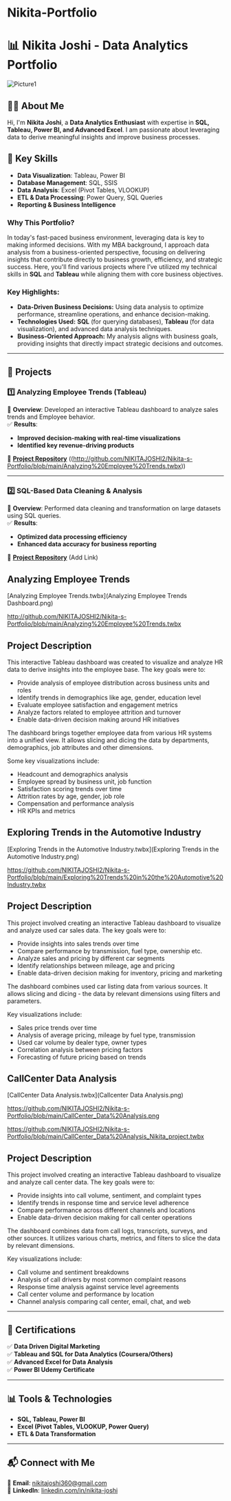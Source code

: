 # Nikita-Portfolio

# 📊 Nikita Joshi - Data Analytics Portfolio

![Picture1](https://github.com/user-attachments/assets/fb273dc6-e260-4d0e-9760-acb00dffec2b)


## 👩‍💻 About Me
Hi, I'm **Nikita Joshi**, a **Data Analytics Enthusiast** with expertise in **SQL, Tableau, Power BI, and Advanced Excel**. I am passionate about leveraging data to derive meaningful insights and improve business processes. 

## 📌 Key Skills
- **Data Visualization**: Tableau, Power BI  
- **Database Management**: SQL, SSIS  
- **Data Analysis**: Excel (Pivot Tables, VLOOKUP)  
- **ETL & Data Processing**: Power Query, SQL Queries  
- **Reporting & Business Intelligence**



### Why This Portfolio?

In today's fast-paced business environment, leveraging data is key to making informed decisions. With my MBA background, I approach data analysis from a business-oriented perspective, focusing on delivering insights that contribute directly to business growth, efficiency, and strategic success. Here, you'll find various projects where I’ve utilized my technical skills in **SQL** and **Tableau** while aligning them with core business objectives.

### Key Highlights:
- **Data-Driven Business Decisions:** Using data analysis to optimize performance, streamline operations, and enhance decision-making.
- **Technologies Used:** **SQL** (for querying databases), **Tableau** (for data visualization), and advanced data analysis techniques.
- **Business-Oriented Approach:** My analysis aligns with business goals, providing insights that directly impact strategic decisions and outcomes.



---

## 📂 Projects
### **1️⃣ Analyzing Employee Trends** (Tableau)
📌 **Overview**: Developed an interactive Tableau dashboard to analyze sales trends and Employee behavior.  
✅ **Results**: 
- **Improved decision-making with real-time visualizations**
- **Identified key revenue-driving products**

🔗 **[Project Repository](#)** ((http://github.com/NIKITAJOSHI2/Nikita-s-Portfolio/blob/main/Analyzing%20Employee%20Trends.twbx))

---

### **2️⃣ SQL-Based Data Cleaning & Analysis**
📌 **Overview**: Performed data cleaning and transformation on large datasets using SQL queries.  
✅ **Results**: 
- **Optimized data processing efficiency**
- **Enhanced data accuracy for business reporting**

🔗 **[Project Repository](#)** (Add Link)




## Analyzing Employee Trends

 [Analyzing Employee Trends.twbx](Analyzing Employee Trends Dashboard.png)

http://github.com/NIKITAJOSHI2/Nikita-s-Portfolio/blob/main/Analyzing%20Employee%20Trends.twbx

 ## Project Description

 This interactive Tableau dashboard was created to visualize and analyze HR data to derive insights into the employee base. The key goals were to:
 
 - Provide analysis of employee distribution across business units and roles
 - Identify trends in demographics like age, gender, education level
 - Evaluate employee satisfaction and engagement metrics
 - Analyze factors related to employee attrition and turnover
 - Enable data-driven decision making around HR initiatives

The dashboard brings together employee data from various HR systems into a unified view. It allows slicing and dicing the data by departments, demographics, job attributes and other dimensions.

Some key visualizations include:

- Headcount and demographics analysis
- Employee spread by business unit, job function
- Satisfaction scoring trends over time
- Attrition rates by age, gender, job role
- Compensation and performance analysis
- HR KPIs and metrics


## Exploring Trends in the Automotive Industry

 [Exploring Trends in the Automotive Industry.twbx](Exploring Trends in the Automotive Industry.png)

https://github.com/NIKITAJOSHI2/Nikita-s-Portfolio/blob/main/Exploring%20Trends%20in%20the%20Automotive%20Industry.twbx

 ## Project Description

 This project involved creating an interactive Tableau dashboard to visualize and analyze used car sales data. The key goals were to:

- Provide insights into sales trends over time
- Compare performance by transmission, fuel type, ownership etc.
- Analyze sales and pricing by different car segments
- Identify relationships between mileage, age and pricing
- Enable data-driven decision making for inventory, pricing and marketing

The dashboard combines used car listing data from various sources. It allows slicing and dicing - the data by relevant dimensions using filters and parameters.

Key visualizations include:

- Sales price trends over time
- Analysis of average pricing, mileage by fuel type, transmission
- Used car volume by dealer type, owner types
- Correlation analysis between pricing factors
- Forecasting of future pricing based on trends


## CallCenter Data Analysis

 [CallCenter Data Analysis.twbx](Callcenter Data Analysis.png)

 https://github.com/NIKITAJOSHI2/Nikita-s-Portfolio/blob/main/CallCenter_Data%20Analysis.png

https://github.com/NIKITAJOSHI2/Nikita-s-Portfolio/blob/main/CallCenter_Data%20Analysis_Nikita_project.twbx

 ## Project Description

 This project involved creating an interactive Tableau dashboard to visualize and analyze call center data. The key goals were to:

- Provide insights into call volume, sentiment, and complaint types
- Identify trends in response time and service level adherence
- Compare performance across different channels and locations
- Enable data-driven decision making for call center operations

The dashboard combines data from call logs, transcripts, surveys, and other sources. It utilizes various charts, metrics, and filters to slice the data by relevant dimensions.

Key visualizations include:

- Call volume and sentiment breakdowns
- Analysis of call drivers by most common complaint reasons
- Response time analysis against service level agreements
- Call center volume and performance by location
- Channel analysis comparing call center, email, chat, and web



---

## 📜 Certifications
✅ **Data Driven Digital Marketing**  
✅ **Tableau and SQL for Data Analytics (Coursera/Others)**  
✅ **Advanced Excel for Data Analysis**  
✅ **Power BI Udemy Certificate**

---

## 📊 Tools & Technologies
- **SQL, Tableau, Power BI**
- **Excel (Pivot Tables, VLOOKUP, Power Query)**
- **ETL & Data Transformation**

---

## 📬 Connect with Me
📧 **Email**: nikitajoshi360@gmail.com  
🔗 **LinkedIn**: [linkedin.com/in/nikita-joshi](https://www.linkedin.com/in/nikita-joshi)



